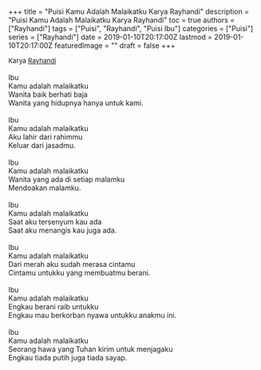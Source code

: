 +++
title = "Puisi Kamu Adalah Malaikatku Karya Rayhandi"
description = "Puisi Kamu Adalah Malaikatku Karya Rayhandi"
toc = true
authors = ["Rayhandi"]
tags = ["Puisi", "Rayhandi", "Puisi Ibu"]
categories = ["Puisi"]
series = ["Rayhandi"]
date = 2019-01-10T20:17:00Z
lastmod = 2019-01-10T20:17:00Z
featuredImage = ""
draft = false
+++

<div style="text-align: justify;">
<div style="font-size: small;">Karya <a href="/authors/rayhandi/" target="_blank">Rayhandi</a></div><br />
Ibu<br />Kamu adalah malaikatku<br />Wanita baik berhati baja<br />Wanita yang hidupnya hanya untuk kami.<br /><br />Ibu<br />Kamu adalah malaikatku<br />Aku lahir dari rahimmu<br />Keluar dari jasadmu.<br /><br />Ibu<br />Kamu adalah malaikatku<br />Wanita yang ada di setiap malamku<br />Mendoakan malamku.<br /><br />Ibu<br />Kamu adalah malaikatku<br />Saat aku tersenyum kau ada<br />Saat aku menangis kau juga ada.<br /><br />Ibu<br />Kamu adalah malaikatku<br />Dari merah aku sudah merasa cintamu<br />Cintamu untukku yang membuatmu berani.<br /><br />Ibu<br />Kamu adalah malaikatku<br />Engkau berani raib untukku<br />Engkau mau berkorban nyawa untukku anakmu ini.<br /><br />Ibu<br />Kamu adalah malaikatku<br />Seorang hawa yang Tuhan kirim untuk menjagaku<br />Engkau tiada putih juga tiada sayap.</div>
